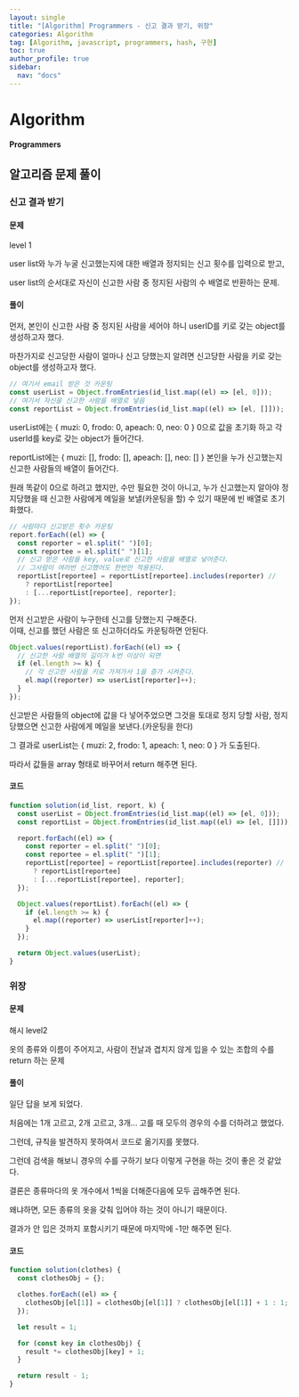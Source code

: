 ```yaml
---
layout: single
title: "[Algorithm] Programmers - 신고 결과 받기, 위장"
categories: Algorithm
tag: [Algorithm, javascript, programmers, hash, 구현]
toc: true
author_profile: true
sidebar:
  nav: "docs"
---
```


# Algorithm

**Programmers**

## 알고리즘 문제 풀이

### 신고 결과 받기

#### 문제

level 1

user list와 누가 누굴 신고했는지에 대한 배열과 정지되는 신고 횟수를 입력으로 받고,

user list의 순서대로 자신이 신고한 사람 중 정지된 사람의 수 배열로 반환하는 문제.

#### 풀이

먼저, 본인이 신고한 사람 중 정지된 사람을 세어야 하니 userID를 키로 갖는 object를 생성하고자 했다.

마찬가지로 신고당한 사람이 얼마나 신고 당했는지 알려면 신고당한 사람을 키로 갖는 object를 생성하고자 했다.

```jsx
// 여기서 email 받은 것 카운팅
const userList = Object.fromEntries(id_list.map((el) => [el, 0]));
// 여기서 자신을 신고한 사람을 배열로 넣음
const reportList = Object.fromEntries(id_list.map((el) => [el, []]));
```

userList에는 { muzi: 0, frodo: 0, apeach: 0, neo: 0 } 0으로 값을 초기화 하고 각 userId를 key로 갖는 object가 들어간다.

reportList에는 { muzi: [], frodo: [], apeach: [], neo: [] } 본인을 누가 신고했는지 신고한 사람들의 배열이 들어간다.

원래 똑같이 0으로 하려고 했지만, 수만 필요한 것이 아니고, 누가 신고했는지 알아야 정지당했을 때 신고한 사람에게 메일을 보낼(카운팅을 할) 수 있기 때문에 빈 배열로 초기화했다.

```jsx
// 사람마다 신고받은 횟수 카운팅
report.forEach((el) => {
  const reporter = el.split(" ")[0];
  const reportee = el.split(" ")[1];
  // 신고 받은 사람을 key, value로 신고한 사람을 배열로 넣어준다.
  // 그사람이 여러번 신고했어도 한번만 적용된다.
  reportList[reportee] = reportList[reportee].includes(reporter) //
    ? reportList[reportee]
    : [...reportList[reportee], reporter];
});
```

먼저 신고받은 사람이 누구한테 신고를 당했는지 구해준다.
<br>이때, 신고를 했던 사람은 또 신고하더라도 카운팅하면 안된다.

```jsx
Object.values(reportList).forEach((el) => {
  // 신고한 사람 배열의 길이가 k번 이상이 되면
  if (el.length >= k) {
    // 각 신고한 사람을 키로 가져가서 1을 증가 시켜준다.
    el.map((reporter) => userList[reporter]++);
  }
});
```

신고받은 사람들의 object에 값을 다 넣어주었으면 그것을 토대로 정지 당할 사람, 정지당했으면 신고한 사람에게 메일을 보낸다.(카운팅을 한다)

그 결과로 userList는 { muzi: 2, frodo: 1, apeach: 1, neo: 0 } 가 도출된다.

따라서 값들을 array 형태로 바꾸어서 return 해주면 된다.

#### 코드

```jsx
function solution(id_list, report, k) {
  const userList = Object.fromEntries(id_list.map((el) => [el, 0]));
  const reportList = Object.fromEntries(id_list.map((el) => [el, []]));

  report.forEach((el) => {
    const reporter = el.split(" ")[0];
    const reportee = el.split(" ")[1];
    reportList[reportee] = reportList[reportee].includes(reporter) //
      ? reportList[reportee]
      : [...reportList[reportee], reporter];
  });

  Object.values(reportList).forEach((el) => {
    if (el.length >= k) {
      el.map((reporter) => userList[reporter]++);
    }
  });

  return Object.values(userList);
}
```

### 위장

#### 문제

해시 level2

옷의 종류와 이름이 주어지고, 사람이 전날과 겹치지 않게 입을 수 있는 조합의 수를 return 하는 문제

#### 풀이

일단 답을 보게 되었다.

처음에는 1개 고르고, 2개 고르고, 3개... 고를 때 모두의 경우의 수를 더하려고 했었다.

그런데, 규칙을 발견하지 못하여서 코드로 옮기지를 못했다.

그런데 검색을 해보니 경우의 수를 구하기 보다 이렇게 구현을 하는 것이 좋은 것 같았다.

결론은 종류마다의 옷 개수에서 1씩을 더해준다음에 모두 곱해주면 된다.

왜냐하면, 모든 종류의 옷을 갖춰 입어야 하는 것이 아니기 때문이다.

결과가 안 입은 것까지 포함시키기 때문에 마지막에 -1만 해주면 된다.

#### 코드

```jsx
function solution(clothes) {
  const clothesObj = {};

  clothes.forEach((el) => {
    clothesObj[el[1]] = clothesObj[el[1]] ? clothesObj[el[1]] + 1 : 1;
  });

  let result = 1;

  for (const key in clothesObj) {
    result *= clothesObj[key] + 1;
  }

  return result - 1;
}
```
